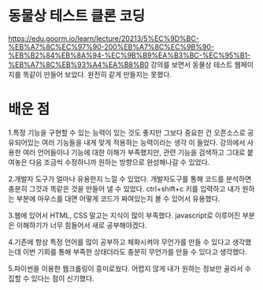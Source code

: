 # 동물상 테스트 클론 코딩
https://edu.goorm.io/learn/lecture/20213/5%EC%9D%BC-%EB%A7%8C%EC%97%90-200%EB%A7%8C%EC%9B%90-%EB%B2%84%EB%8A%94-%EC%9B%B9%EA%B3%BC-%EC%95%B1-%EB%A7%8C%EB%93%A4%EA%B8%B0
강의를 보면서 동물상 테스트 웹페이지를 똑같이 만들어 보았다. 완전히 같게 만들지는 못했다.

# 배운 점
1.특정 기능을 구현할 수 있는 능력이 있는 것도 좋지만 그보다 중요한 건 오픈소스로 공유되어있는 여러 기능들을 내게 맞게 적용하는 능력이라는 생각   이 들었다. 강의에서 사용한 여러 언어들이나 기능에 대한 이해가 부족했지만, 관련 기능을 검색하고 그대로 붙여놓은 다음 조금씩 수정하니까 원하는   방향으로 완성해나갈 수 있었다. 

2.개발자 도구가 얼마나 유용한지 느낄 수 있었다. 개발자도구를 통해 코드를 분석하면 충분히 그것과 똑같은 것을 만들어 낼 수 있었다. ctrl+shift+c   키를 입력하고 내가 원하는 부분에 마우스를 대면 어떻게 코드가 짜여있는지 볼 수 있어서 유용했다.

3.웹에 있어서 HTML, CSS 말고는 지식이 많이 부족했다. javascript로 이루어진 부분은 이해하기가 너무 힘들어서 새로 공부해야겠다.

4.기존에 항상 특정 언어를 많이 공부하고 체화시켜야 무언가를 만들 수 있다고 생각했는데 이번 기회를 통해 부족한 상태더라도 충분히 무언가를 만들   수 있다고 생각했다.

5.파이썬을 이용한 웹크롤링이 흥미로웠다. 어렵지 않게 내가 원하는 정보만 골라서 수집할 수 있다는 점이 신기했다. 
